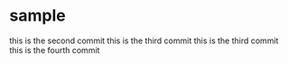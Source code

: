 # sample
this is the second commit
this is the third commit
this is the third commit
this is the fourth commit

